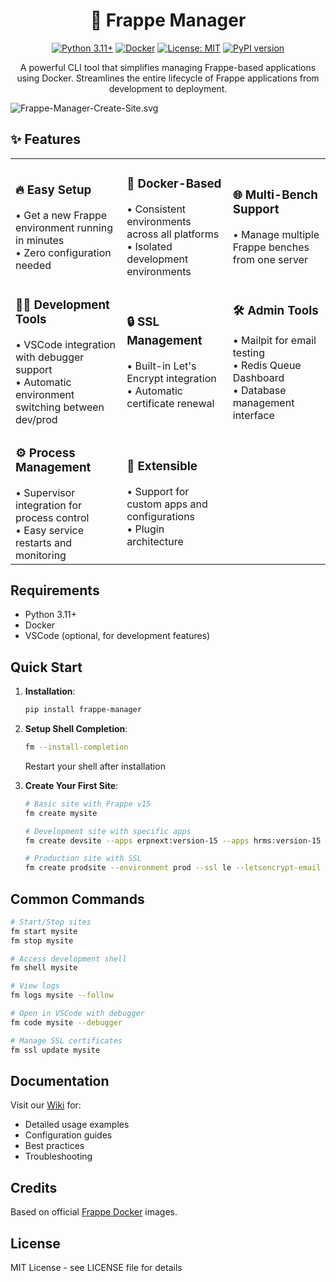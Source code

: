<div align="center">

# 🚀 Frappe Manager

[![Python 3.11+](https://img.shields.io/badge/python-3.11+-blue.svg)](https://www.python.org/downloads/)
[![Docker](https://img.shields.io/badge/docker-%230db7ed.svg?logo=docker&logoColor=white)](https://www.docker.com/)
[![License: MIT](https://img.shields.io/badge/License-MIT-yellow.svg)](https://opensource.org/licenses/MIT)
[![PyPI version](https://badge.fury.io/py/frappe-manager.svg)](https://badge.fury.io/py/frappe-manager)

A powerful CLI tool that simplifies managing Frappe-based applications using Docker. Streamlines the entire lifecycle of Frappe applications from development to deployment.

</div>

![Frappe-Manager-Create-Site.svg](https://user-images.githubusercontent.com/28294795/283108791-0237d05a-2562-48be-987b-037a200d71a3.svg)

## ✨ Features

<table>
<tr>
<td>
<h3>🔥 Easy Setup</h3>
• Get a new Frappe environment running in minutes<br>
• Zero configuration needed
</td>
<td>
<h3>🐳 Docker-Based</h3>
• Consistent environments across all platforms<br>
• Isolated development environments
</td>
<td>
<h3>🌐 Multi-Bench Support</h3>
• Manage multiple Frappe benches from one server
</td>
</tr>

<tr>
<td>
<h3>👨‍💻 Development Tools</h3>
• VSCode integration with debugger support<br>
• Automatic environment switching between dev/prod
</td>
<td>
<h3>🔒 SSL Management</h3>
• Built-in Let's Encrypt integration<br>
• Automatic certificate renewal
</td>
<td>
<h3>🛠️ Admin Tools</h3>
• Mailpit for email testing<br>
• Redis Queue Dashboard<br>
• Database management interface
</td>
</tr>

<tr>
<td>
<h3>⚙️ Process Management</h3>
• Supervisor integration for process control<br>
• Easy service restarts and monitoring
</td>
<td>
<h3>🔌 Extensible</h3>
• Support for custom apps and configurations<br>
• Plugin architecture
</td>
<td></td>
</tr>
</table>

## Requirements

- Python 3.11+
- Docker
- VSCode (optional, for development features)

## Quick Start

1. **Installation**:
   ```bash
   pip install frappe-manager
   ```

2. **Setup Shell Completion**:
   ```bash
   fm --install-completion
   ```
   Restart your shell after installation

3. **Create Your First Site**:
   ```bash
   # Basic site with Frappe v15
   fm create mysite

   # Development site with specific apps
   fm create devsite --apps erpnext:version-15 --apps hrms:version-15 --environment dev
   
   # Production site with SSL
   fm create prodsite --environment prod --ssl le --letsencrypt-email admin@example.com
   ```

## Common Commands

```bash
# Start/Stop sites
fm start mysite
fm stop mysite

# Access development shell
fm shell mysite

# View logs
fm logs mysite --follow

# Open in VSCode with debugger
fm code mysite --debugger

# Manage SSL certificates
fm ssl update mysite
```

## Documentation

Visit our [Wiki](https://github.com/rtCamp/Frappe-Manager/wiki) for:
- Detailed usage examples
- Configuration guides
- Best practices
- Troubleshooting

## Credits

Based on official [Frappe Docker](https://github.com/frappe/frappe_docker) images.

## License

MIT License - see LICENSE file for details
